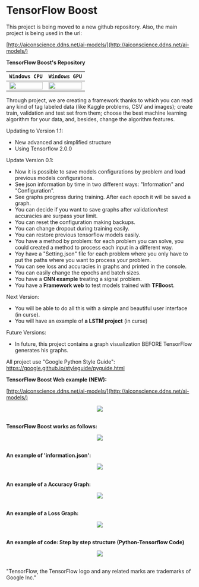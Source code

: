 # TensorFlow Boost

This project is being moved to a new github repository. Also, the main project is being used in the url: 

[http://aiconscience.ddns.net/ai-models/](http://aiconscience.ddns.net/ai-models/)

**TensorFlow Boost's Repository**

| **`Windows CPU`** | **`Windows GPU`** |
|-------------------|-------------------|
|<img src="https://github.com/Gabvaztor/Consciences/blob/master/documentation/images/Build_Passing.png" height="20" width="90"> | <img src="https://github.com/Gabvaztor/Consciences/blob/master/documentation/images/Build_Passing.png" height="20" width="90">

Through project, we are creating a framework thanks to which you can read any kind of tag labeled data (like Kaggle problems, CSV and images); create train, validation and test set from them; choose the best machine learning algorithm for your data, and, besides, change the algorithm features.

Updating to Version 1.1:
  
  - New advanced and simplified structure
  - Using Tensorflow 2.0.0

Update Version 0.1:

  - Now it is possible to save models configurations by problem and load previous models configurations.
  - See json information by time in two different ways: "Information" and "Configuration".
  - See graphs progress during training. After each epoch it will be saved a graph. 
  - You can decide if you want to save graphs after validation/test accuracies are surpass your limit.
  - You can reset the configuration making   backups.
  - You can change dropout during training easily.
  - You can restore previous tensorflow models easily.
  - You have a method by problem: for each problem you can solve, you could created a method to process each input in a different way.
  - Yoy have a "Setting.json" file for each problem where you only have to put the paths where you want to process your problem.
  - You can see loss and accuracies in graphs and printed in the console.
  - You can easily change the epochs and batch sizes.
  - You have a **CNN example** treating a signal problem.
  - You have a **Framework web** to test models trained with **TFBoost**.

Next Version:

  - You will be able to do all this with a simple and beautiful user interface (in curse).
  - You will have an example of **a LSTM project** (in curse)
  
Future Versions:

  - In future, this project contains a graph visualization BEFORE TensorFlow generates his graphs.


All project use "Google Python Style Guide":
https://google.github.io/styleguide/pyguide.html

**TensorFlow Boost Web example (NEW):**

[http://aiconscience.ddns.net/ai-models/](http://aiconscience.ddns.net/ai-models/)

<div align="center">
<img src="https://github.com/Gabvaztor/Consciences/blob/master/documentation/images/tfboost-framework-web-example.png"><br>
<br>
</div>

**TensorFlow Boost works as follows:**

<div align="center">
<img src="https://github.com/Gabvaztor/Consciences/blob/master/documentation/images/CSV_Diagram.png"><br><br>
</div>

**An example of 'information.json':**

<div align="center">
<img src="https://github.com/Gabvaztor/Consciences/blob/master/documentation/images/Information_Example.png"><br><br>
</div>

**An example of a Accuracy Graph:**

<div align="center">
<img src="https://github.com/Gabvaztor/Consciences/blob/master/documentation/images/Graph_Accuracy.png"><br><br>
</div>

**An example of a Loss Graph:**

<div align="center">
<img src="https://github.com/Gabvaztor/Consciences/blob/master/documentation/images/Graph_Loss.png"><br><br>
</div>

**An example of code: Step by step structure (Python-Tensorflow Code)**

<div align="center">
<img src="https://github.com/Gabvaztor/Consciences/blob/master/documentation/images/Example_Code.png"><br><br>
</div>

"TensorFlow, the TensorFlow logo and any related marks are trademarks of Google Inc."
